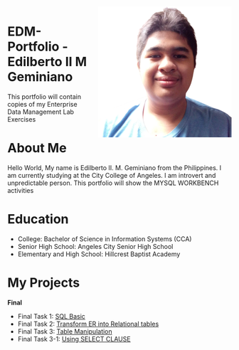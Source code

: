 <img src="https://github.com/EDILBERTOGEMINIANO/edilberto/blob/main/halata.png" alt="Image Description" width="300" style="float: right; margin-left: 20px;" />


# EDM-Portfolio - Edilberto II M Geminiano 
This portfolio will contain copies of my Enterprise Data Management Lab Exercises 
# About Me 
Hello World, My name is Edilberto II. M. Geminiano from the Philippines. I am currently studying at the City College of Angeles. 
               I am introvert and unpredictable person. This portfolio will show the MYSQL WORKBENCH activities 
# Education 
* College: Bachelor of Science in Information Systems (CCA)
* Senior High School: Angeles City Senior High School
* Elementary and High School: Hillcrest Baptist Academy  
# My Projects 


**Final**
* Final Task 1: [SQL Basic](https://github.com/EDILBERTOGEMINIANO/edilberto/blob/main/FINAL%20TASK%201%20/MULTI%20COMPANY%20DATABASE.md)
* Final Task 2: [Transform ER into Relational tables]()
* Final Task 3: [Table Manipulation](https://github.com/EDILBERTOGEMINIANO/edilberto/blob/main/FINAL%20TASK%203/ProductPrice.md)
* Final Task 3-1: [Using SELECT CLAUSE](https://github.com/EDILBERTOGEMINIANO/edilberto/blob/main/FINAL%20TASK%203-1/online.md?plain=1)
